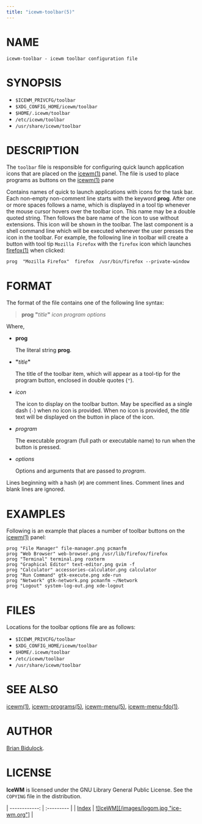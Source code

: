 ```yaml
---
title: "icewm-toolbar(5)"
---
```

# NAME

    icewm-toolbar - icewm toolbar configuration file

# SYNOPSIS

- `$ICEWM_PRIVCFG/toolbar`
- `$XDG_CONFIG_HOME/icewm/toolbar`
- `$HOME/.icewm/toolbar`
- `/etc/icewm/toolbar`
- `/usr/share/icewm/toolbar`

# DESCRIPTION

The `toolbar` file is responsible for configuring quick launch
application icons that are placed on the [icewm(1)](icewm.md) panel.  The file is
used to place programs as buttons on the [icewm(1)](icewm.md) pane

Contains names of quick to launch applications with icons for the task
bar.  Each non-empty non-comment line starts with the keyword **prog**.
After one or more spaces follows a name, which is displayed in a tool
tip whenever the mouse cursor hovers over the toolbar icon.  This name
may be a double quoted string.  Then follows the bare name of the icon
to use without extensions.  This icon will be shown in the toolbar.  The
last component is a shell command line which will be executed whenever
the user presses the icon in the toolbar.  For example, the following
line in toolbar will create a button with tool tip `Mozilla Firefox`
with the `firefox` icon which launches [firefox(1)](https://manned.org/firefox.1) when clicked:

    prog  "Mozilla Firefox"  firefox  /usr/bin/firefox --private-window

# FORMAT

The format of the file contains one of the following line syntax:

> **prog** **"**_title_**"** _icon_ _program_ _options_

Where,

- **prog**

    The literal string **prog**.

- **"**_title_**"**

    The title of the toolbar item, which will appear as a tool-tip for the
    program button, enclosed in double quotes (`"`).

- _icon_

    The icon to display on the toolbar button.  May be specified as a single
    dash (`-`) when no icon is provided.  When no icon is provided, the
    _title_ text will be displayed on the button in place of the icon.

- _program_

    The executable program (full path or executable name) to run when the
    button is pressed.

- _options_

    Options and arguments that are passed to _program_.

Lines beginning with a hash (`#`) are comment lines.  Comment lines and
blank lines are ignored.

# EXAMPLES

Following is an example that places a number of toolbar buttons on the
[icewm(1)](icewm.md) panel:

    prog "File Manager" file-manager.png pcmanfm
    prog "Web Browser" web-browser.png /usr/lib/firefox/firefox
    prog "Terminal" terminal.png roxterm
    prog "Graphical Editor" text-editor.png gvim -f
    prog "Calculator" accessories-calculator.png calculator
    prog "Run Command" gtk-execute.png xde-run
    prog "Network" gtk-network.png pcmanfm ~/Network
    prog "Logout" system-log-out.png xde-logout

# FILES

Locations for the toolbar options file are as follows:

- `$ICEWM_PRIVCFG/toolbar`
- `$XDG_CONFIG_HOME/icewm/toolbar`
- `$HOME/.icewm/toolbar`
- `/etc/icewm/toolbar`
- `/usr/share/icewm/toolbar`

# SEE ALSO

[icewm(1)](icewm.md),
[icewm-programs(5)](icewm-programs.md),
[icewm-menu(5)](icewm-menu.md),
[icewm-menu-fdo(1)](icewm-menu-fdo.md).

# AUTHOR

[Brian Bidulock](mailto:bidulock@openss7.org).

# LICENSE

**IceWM** is licensed under the GNU Library General Public License.
See the `COPYING` file in the distribution.

| ------------: | :--------- |
| [Index](/man) | [![IceWM][/images/logom.jpg "ice-wm.org"]](https://ice-wm.org "ice-wm.org") |
